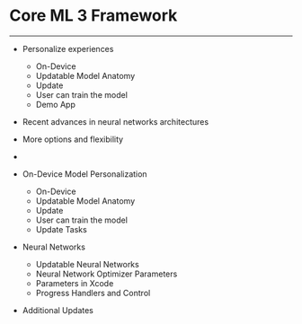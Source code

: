 # Core ML 3 Framework

------

- Personalize experiences
  - On-Device
  - Updatable Model Anatomy
  - Update
  - User can train the model
  - Demo App
- Recent advances in neural networks architectures
- More options and flexibility

- 
- On-Device Model Personalization 
  - On-Device
  - Updatable Model Anatomy
  - Update
  - User can train the model
  - Update Tasks
- Neural Networks 
  - Updatable Neural Networks
  - Neural Network Optimizer Parameters
  - Parameters in Xcode
  - Progress Handlers and Control
- Additional Updates 